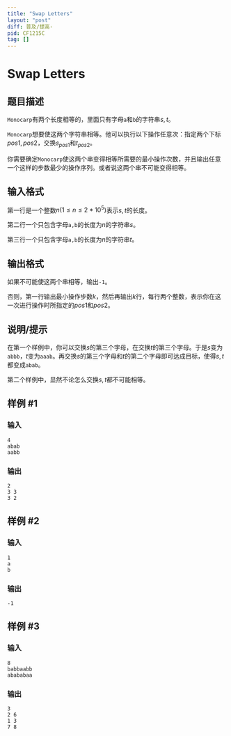 ```yaml
---
title: "Swap Letters"
layout: "post"
diff: 普及/提高-
pid: CF1215C
tag: []
---
```


# Swap Letters

## 题目描述

``Monocarp``有两个长度相等的，里面只有字母``a``和``b``的字符串$s,t$。

``Monocarp``想要使这两个字符串相等。他可以执行以下操作任意次：指定两个下标$pos1,pos2$，交换$s_{pos1}$和$t_{pos2}$。

你需要确定``Monocarp``使这两个串变得相等所需要的最小操作次数，并且输出任意一个这样的步数最少的操作序列。或者说这两个串不可能变得相等。

## 输入格式

第一行是一个整数$n(1\le n\le 2*10^5)$表示$s,t$的长度。

第二行一个只包含字母``a,b``的长度为$n$的字符串$s$。

第三行一个只包含字母``a,b``的长度为$n$的字符串$t$。

## 输出格式

如果不可能使这两个串相等，输出``-1``。

否则，第一行输出最小操作步数$k$，然后再输出$k$行，每行两个整数，表示你在这一次进行操作时所指定的$pos1$和$pos2$。

## 说明/提示

在第一个样例中，你可以交换$s$的第三个字母，在交换$t$的第三个字母。于是$s$变为``abbb``，$t$变为``aaab``。再交换$s$的第三个字母和$t$的第二个字母即可达成目标，使得$s,t$都变成``abab``。

第二个样例中，显然不论怎么交换$s,t$都不可能相等。

## 样例 #1

### 输入

```
4
abab
aabb

```

### 输出

```
2
3 3
3 2

```

## 样例 #2

### 输入

```
1
a
b

```

### 输出

```
-1

```

## 样例 #3

### 输入

```
8
babbaabb
abababaa

```

### 输出

```
3
2 6
1 3
7 8

```

